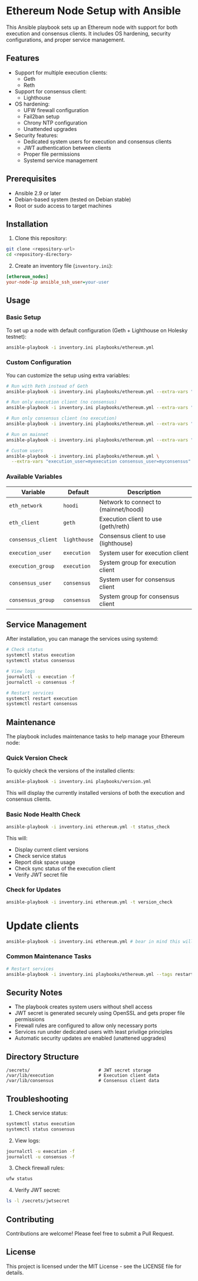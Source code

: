 # Ethereum Node Setup with Ansible

This Ansible playbook sets up an Ethereum node with support for both execution and consensus clients. It includes OS hardening, security configurations, and proper service management.

## Features

- Support for multiple execution clients:
  - Geth
  - Reth
- Support for consensus client:
  - Lighthouse
- OS hardening:
  - UFW firewall configuration
  - Fail2ban setup
  - Chrony NTP configuration
  - Unattended upgrades
- Security features:
  - Dedicated system users for execution and consensus clients
  - JWT authentication between clients
  - Proper file permissions
  - Systemd service management

## Prerequisites

- Ansible 2.9 or later
- Debian-based system (tested on Debian stable)
- Root or sudo access to target machines

## Installation

1. Clone this repository:
```bash
git clone <repository-url>
cd <repository-directory>
```

2. Create an inventory file (`inventory.ini`):
```ini
[ethereum_nodes]
your-node-ip ansible_ssh_user=your-user
```

## Usage

### Basic Setup

To set up a node with default configuration (Geth + Lighthouse on Holesky testnet):
```bash
ansible-playbook -i inventory.ini playbooks/ethereum.yml
```

### Custom Configuration

You can customize the setup using extra variables:

```bash
# Run with Reth instead of Geth
ansible-playbook -i inventory.ini playbooks/ethereum.yml --extra-vars "eth_client=reth"

# Run only execution client (no consensus)
ansible-playbook -i inventory.ini playbooks/ethereum.yml --extra-vars "consensus_client="

# Run only consensus client (no execution)
ansible-playbook -i inventory.ini playbooks/ethereum.yml --extra-vars "eth_client="

# Run on mainnet
ansible-playbook -i inventory.ini playbooks/ethereum.yml --extra-vars "eth_network=mainnet"

# Custom users
ansible-playbook -i inventory.ini playbooks/ethereum.yml \
  --extra-vars "execution_user=myexecution consensus_user=myconsensus"
```

### Available Variables

| Variable | Default | Description |
|----------|---------|-------------|
| `eth_network` | `hoodi` | Network to connect to (mainnet/hoodi) |
| `eth_client` | `geth` | Execution client to use (geth/reth) |
| `consensus_client` | `lighthouse` | Consensus client to use (lighthouse) |
| `execution_user` | `execution` | System user for execution client |
| `execution_group` | `execution` | System group for execution client |
| `consensus_user` | `consensus` | System user for consensus client |
| `consensus_group` | `consensus` | System group for consensus client |

## Service Management

After installation, you can manage the services using systemd:

```bash
# Check status
systemctl status execution
systemctl status consensus

# View logs
journalctl -u execution -f
journalctl -u consensus -f

# Restart services
systemctl restart execution
systemctl restart consensus
```

## Maintenance

The playbook includes maintenance tasks to help manage your Ethereum node:

### Quick Version Check

To quickly check the versions of the installed clients:

```bash
ansible-playbook -i inventory.ini playbooks/version.yml
```

This will display the currently installed versions of both the execution and consensus clients.

### Basic Node Health Check

```bash
ansible-playbook -i inventory.ini ethereum.yml -t status_check
```

This will:
- Display current client versions
- Check service status
- Report disk space usage
- Check sync status of the execution client
- Verify JWT secret file

### Check for Updates

```bash
ansible-playbook -i inventory.ini ethereum.yml -t version_check
```

# Update clients
```bash
ansible-playbook -i inventory.ini ethereum.yml # bear in mind this will upgade if upgrades are available.
```

### Common Maintenance Tasks

```bash
# Restart services
ansible-playbook -i inventory.ini playbooks/ethereum.yml --tags restart <- Not yet implemented

```

## Security Notes

- The playbook creates system users without shell access
- JWT secret is generated securely using OpenSSL and gets proper file permissions
- Firewall rules are configured to allow only necessary ports
- Services run under dedicated users with least privilige principles
- Automatic security updates are enabled (unattened upgrades)

## Directory Structure

```
/secrets/                          # JWT secret storage
/var/lib/execution                 # Execution client data
/var/lib/consensus                 # Consensus client data
```

## Troubleshooting

1. Check service status:
```bash
systemctl status execution
systemctl status consensus
```

2. View logs:
```bash
journalctl -u execution -f
journalctl -u consensus -f
```

3. Check firewall rules:
```bash
ufw status
```

4. Verify JWT secret:
```bash
ls -l /secrets/jwtsecret
```

## Contributing

Contributions are welcome! Please feel free to submit a Pull Request.

## License

This project is licensed under the MIT License - see the LICENSE file for details. 